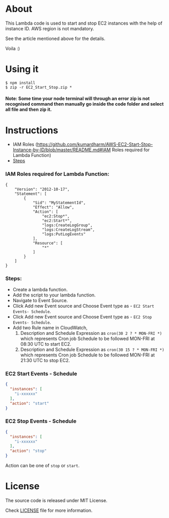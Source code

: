 # About

This Lambda code is used to start and stop EC2 instances with the help of instance ID. AWS region is not mandatory. 

See the article mentioned above for the details.

Voila :)

# Using it
```
$ npm install
$ zip -r EC2_Start_Stop.zip *
```

#### Note: Some time your node terminal will through an error zip is not recognised command then manually go inside the code folder and select all file and then zip it.

# Instructions
- IAM Roles (https://github.com/kumardharm/AWS-EC2-Start-Stop-Instance-by-ID/blob/master/README.md#IAM Roles required for Lambda Function) 
- [Steps](https://github.com/kumardharm/AWS-EC2-Start-Stop-Instance-by-ID/blob/master/README.md#steps)

### IAM Roles required for Lambda Function:
```
{
    "Version": "2012-10-17",
    "Statement": [
        {
            "Sid": "MyStatementId",
            "Effect": "Allow",
            "Action": [
                "ec2:Stop*",
                "ec2:Start*",
                "logs:CreateLogGroup",
                "logs:CreateLogStream",
                "logs:PutLogEvents"
            ],
            "Resource": [
                "*"
            ]
        }
    ]
}
```

### Steps:

*   Create a lambda function.
*   Add the script to your lambda function.
*   Navigate to Event Source.
*   Click Add new Event source and Choose Event type as - `EC2 Start Events- Schedule`.
*   Click Add new Event source and Choose Event type as - `EC2 Stop Events- Schedule`.
*   Add two Rule name in CloudWatch, 
	1. Description and Schedule Expression as `cron(30 2 ? * MON-FRI *)` which represents Cron job Schedule to be followed MON-FRI at 08:30 UTC to start EC2.
    2. Description and Schedule Expression as `cron(30 15 ? * MON-FRI *)` which represents Cron job Schedule to be followed MON-FRI at 21:30 UTC to stop EC2.
	

### EC2 Start Events - Schedule

```json
{
  "instances": [
    "i-xxxxxx"
  ],
  "action": "start"
}
```

### EC2 Stop Events - Schedule

```json
{
  "instances": [
    "i-xxxxxx"
  ],
  "action": "stop"
}
```

Action can be one of `stop` or `start`.

# License
The source code is released under MIT License.

Check [LICENSE](https://github.com/kumardharm/AWS-EC2-Start-Stop-by-ID/edit/master/LICENSE) file for more information.
